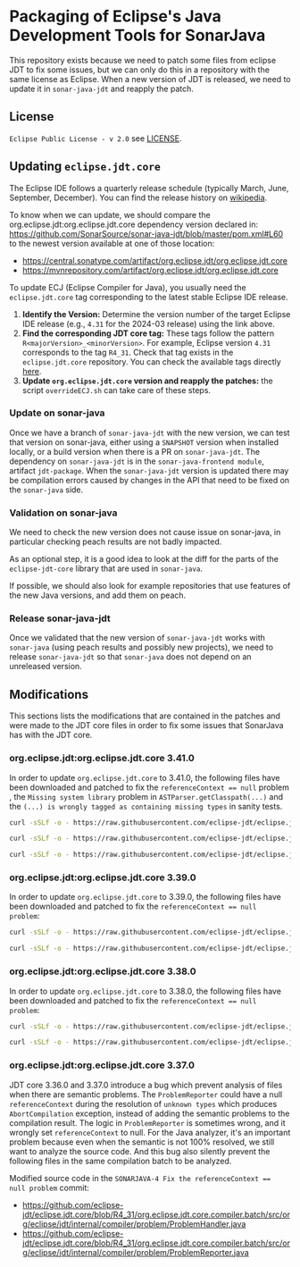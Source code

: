 # Packaging of Eclipse's Java Development Tools for SonarJava

This repository exists because we need to patch some files from eclipse JDT to fix some issues, but we can only do this in a repository with the same license as Eclipse.
When a new version of JDT is released, we need to update it in `sonar-java-jdt` and reapply the patch.

## License

`Eclipse Public License - v 2.0` see [LICENSE](LICENSE).

## Updating `eclipse.jdt.core`

The Eclipse IDE follows a quarterly release schedule (typically March, June, September, December). You can find the release history on [wikipedia](https://en.wikipedia.org/wiki/Eclipse_(software)).

To know when we can update, we should compare the org.eclipse.jdt:org.eclipse.jdt.core dependency version declared in:
https://github.com/SonarSource/sonar-java-jdt/blob/master/pom.xml#L60
to the newest version available at one of those location:
 * https://central.sonatype.com/artifact/org.eclipse.jdt/org.eclipse.jdt.core
 * https://mvnrepository.com/artifact/org.eclipse.jdt/org.eclipse.jdt.core

To update ECJ (Eclipse Compiler for Java), you usually need the `eclipse.jdt.core` tag corresponding to the latest stable Eclipse IDE release.

1.  **Identify the Version:** Determine the version number of the target Eclipse IDE release (e.g., `4.31` for the 2024-03 release) using the link above.
2.  **Find the corresponding JDT core tag:** These tags follow the pattern `R<majorVersion>_<minorVersion>`. For example, Eclipse version `4.31` corresponds to the tag `R4_31`. 
    Check that tag exists in the `eclipse.jdt.core` repository. You can check the available tags directly [here](https://github.com/eclipse-jdt/eclipse.jdt.core).
3. **Update `org.eclipse.jdt.core` version and reapply the patches:** the script `overrideECJ.sh` can take care of these steps.

### Update on sonar-java
Once we have a branch of `sonar-java-jdt` with the new version, we can test that version on sonar-java, either using a
`SNAPSHOT` version when installed locally, or a build version when there is a PR on `sonar-java-jdt`.
The dependency on `sonar-java-jdt` is in the `sonar-java-frontend module`, artifact `jdt-package`.
When the `sonar-java-jdt` version is updated there may be compilation errors caused by changes in the API that need to be fixed on
the `sonar-java` side.

### Validation on sonar-java

We need to check the new version does not cause issue on sonar-java, in particular checking peach results are not badly impacted.

As an optional step, it is a good idea to look at the diff for the parts of the `eclipse-jdt-core` library that are used in `sonar-java`.

If possible, we should also look for example repositories that use features of the new Java versions, and add them on peach.

### Release sonar-java-jdt
Once we validated that the new version of `sonar-java-jdt` works with `sonar-java` (using peach results and possibly new projects), we need to release 
`sonar-java-jdt` so that `sonar-java` does not depend on an unreleased version.

## Modifications

This sections lists the modifications that are contained in the patches and were made to the JDT core files in order to fix some issues that SonarJava has with the JDT core.

### org.eclipse.jdt:org.eclipse.jdt.core 3.41.0

In order to update `org.eclipse.jdt.core` to 3.41.0, the following files have been downloaded and patched to fix the `referenceContext == null` problem
, the `Missing system library` problem in `ASTParser.getClasspath(...)` and the `(...) is wrongly tagged as containing missing types` in sanity tests.

```bash
curl -sSLf -o - https://raw.githubusercontent.com/eclipse-jdt/eclipse.jdt.core/R4_35/org.eclipse.jdt.core.compiler.batch/src/org/eclipse/jdt/internal/compiler/problem/ProblemHandler.java > src/main/java/org/eclipse/jdt/internal/compiler/problem/ProblemHandler.java

curl -sSLf -o - https://raw.githubusercontent.com/eclipse-jdt/eclipse.jdt.core/R4_35/org.eclipse.jdt.core.compiler.batch/src/org/eclipse/jdt/internal/compiler/problem/ProblemReporter.java > src/main/java/org/eclipse/jdt/internal/compiler/problem/ProblemReporter.java

curl -sSLf -o - https://raw.githubusercontent.com/eclipse-jdt/eclipse.jdt.core/R4_35/org.eclipse.jdt.core/dom/org/eclipse/jdt/core/dom/ASTParser.java > src/main/java/org/eclipse/jdt/core/dom/ASTParser.java
```

### org.eclipse.jdt:org.eclipse.jdt.core 3.39.0

In order to update `org.eclipse.jdt.core` to 3.39.0, the following files have been downloaded and patched to fix the `referenceContext == null problem`:
```bash
curl -sSLf -o - https://raw.githubusercontent.com/eclipse-jdt/eclipse.jdt.core/R4_33/org.eclipse.jdt.core.compiler.batch/src/org/eclipse/jdt/internal/compiler/problem/ProblemHandler.java > src/main/java/org/eclipse/jdt/internal/compiler/problem/ProblemHandler.java

curl -sSLf -o - https://raw.githubusercontent.com/eclipse-jdt/eclipse.jdt.core/R4_33/org.eclipse.jdt.core.compiler.batch/src/org/eclipse/jdt/internal/compiler/problem/ProblemReporter.java > src/main/java/org/eclipse/jdt/internal/compiler/problem/ProblemReporter.java

```

### org.eclipse.jdt:org.eclipse.jdt.core 3.38.0

In order to update `org.eclipse.jdt.core` to 3.38.0, the following files have been downloaded and patched to fix the `referenceContext == null problem`:
```bash
curl -sSLf -o - https://raw.githubusercontent.com/eclipse-jdt/eclipse.jdt.core/R4_32/org.eclipse.jdt.core.compiler.batch/src/org/eclipse/jdt/internal/compiler/problem/ProblemHandler.java > src/main/java/org/eclipse/jdt/internal/compiler/problem/ProblemHandler.java

curl -sSLf -o - https://raw.githubusercontent.com/eclipse-jdt/eclipse.jdt.core/R4_32/org.eclipse.jdt.core.compiler.batch/src/org/eclipse/jdt/internal/compiler/problem/ProblemReporter.java > src/main/java/org/eclipse/jdt/internal/compiler/problem/ProblemReporter.java

```

### org.eclipse.jdt:org.eclipse.jdt.core 3.37.0

JDT core 3.36.0 and 3.37.0 introduce a bug which prevent analysis of files when there are semantic problems.
The `ProblemReporter` could have a null `referenceContext` during the resolution of `unknown types` which produces
`AbortCompilation` exception, instead of adding the semantic problems to the compilation result.
The logic in `ProblemReporter` is sometimes wrong, and it wrongly set `referenceContext` to null.
For the Java analyzer, it's an important problem because even when the semantic is not 100% resolved, we still want
to analyze the source code. And this bug also silently prevent the following files in the same compilation batch to be analyzed.

Modified source code in the `SONARJAVA-4 Fix the referenceContext == null problem` commit:
* https://github.com/eclipse-jdt/eclipse.jdt.core/blob/R4_31/org.eclipse.jdt.core.compiler.batch/src/org/eclipse/jdt/internal/compiler/problem/ProblemHandler.java
* https://github.com/eclipse-jdt/eclipse.jdt.core/blob/R4_31/org.eclipse.jdt.core.compiler.batch/src/org/eclipse/jdt/internal/compiler/problem/ProblemReporter.java
